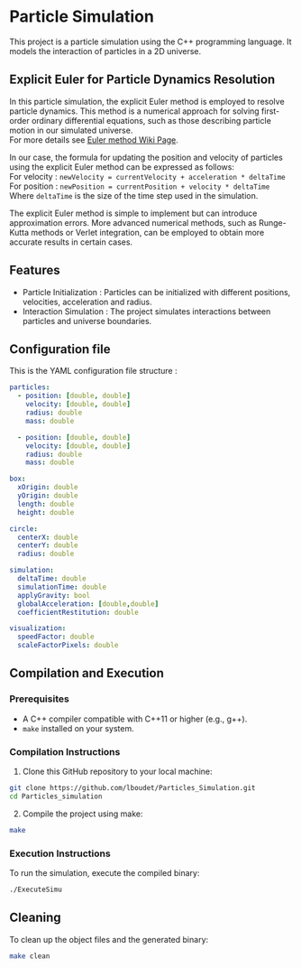 # Particle Simulation

This project is a particle simulation using the C++ programming language. It models the interaction of particles in a 2D universe.


## Explicit Euler for Particle Dynamics Resolution

In this particle simulation, the explicit Euler method is employed to resolve particle dynamics. This method is a numerical approach for solving first-order ordinary differential equations, such as those describing particle motion in our simulated universe.\
For more details see [Euler method Wiki Page](https://en.wikipedia.org/wiki/Euler_method).

In our case, the formula for updating the position and velocity of particles using the explicit Euler method can be expressed as follows:\
For velocity : `newVelocity = currentVelocity + acceleration * deltaTime`\
For position : `newPosition = currentPosition + velocity * deltaTime`\
Where `deltaTime` is the size of the time step used in the simulation.

The explicit Euler method is simple to implement but can introduce approximation errors. More advanced numerical methods, such as Runge-Kutta methods or Verlet integration, can be employed to obtain more accurate results in certain cases.

## Features

- Particle Initialization : Particles can be initialized with different positions, velocities, acceleration and radius.
- Interaction Simulation : The project simulates interactions between particles and universe boundaries.

## Configuration file

This is the YAML configuration file structure :
```yaml
particles:
  - position: [double, double]
    velocity: [double, double]
    radius: double
    mass: double

  - position: [double, double]
    velocity: [double, double]
    radius: double
    mass: double

box:
  xOrigin: double
  yOrigin: double
  length: double
  height: double

circle:
  centerX: double
  centerY: double
  radius: double

simulation:
  deltaTime: double
  simulationTime: double
  applyGravity: bool
  globalAcceleration: [double,double]
  coefficientRestitution: double

visualization:
  speedFactor: double
  scaleFactorPixels: double
```

## Compilation and Execution

### Prerequisites

- A C++ compiler compatible with C++11 or higher (e.g., g++).
- `make` installed on your system.

### Compilation Instructions

1. Clone this GitHub repository to your local machine:
```bash
git clone https://github.com/lboudet/Particles_Simulation.git
cd Particles_simulation
```

2. Compile the project using make:
```bash
make
```

### Execution Instructions

To run the simulation, execute the compiled binary:
```bash
./ExecuteSimu
```

## Cleaning

To clean up the object files and the generated binary:
```bash
make clean
```